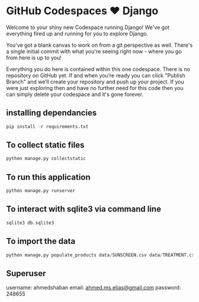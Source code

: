 # GitHub Codespaces ♥️ Django

Welcome to your shiny new Codespace running Django! We've got everything fired up and running for you to explore Django.

You've got a blank canvas to work on from a git perspective as well. There's a single initial commit with what you're seeing right now - where you go from here is up to you!

Everything you do here is contained within this one codespace. There is no repository on GitHub yet. If and when you’re ready you can click "Publish Branch" and we’ll create your repository and push up your project. If you were just exploring then and have no further need for this code then you can simply delete your codespace and it's gone forever.

## installing dependancies

```python
pip install -r requirements.txt
```

## To collect static files

```python
python manage.py collectstatic
```

## To run this application

```python
python manage.py runserver
```

## To interact with sqlite3 via command line

``` sql
sqlite3 db.sqlite3
```

## To import the data

```python
python manage.py populate_products data/SUNSCREEN.csv data/TREATMENT.csv
```

## Superuser

username: ahmedshaban
email: <ahmed.ms.elias@gmail.com>
password: 248655